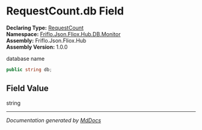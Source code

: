 ﻿<!--  
  <auto-generated>   
    The contents of this file were generated by a tool.  
    Changes to this file may be list if the file is regenerated  
  </auto-generated>   
-->

# RequestCount.db Field

**Declaring Type:** [RequestCount](../index.md)  
**Namespace:** [Friflo.Json.Fliox.Hub.DB.Monitor](../../index.md)  
**Assembly:** Friflo.Json.Fliox.Hub  
**Assembly Version:** 1.0.0

database name

```csharp
public string db;
```

## Field Value

string

___

*Documentation generated by [MdDocs](https://github.com/ap0llo/mddocs)*

